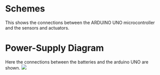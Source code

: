 Schemes
==
This shows the connections between the ARDUINO UNO microcontroller and the sensors and actuators.

Power-Supply Diagram
==
Here the connections between the batteries and the arduino UNO are shown.
![](https://github.com/TheRoboticClan/Autonomus1/blob/main/schemes/Power-Supply%20Diagram.png)



![]()
